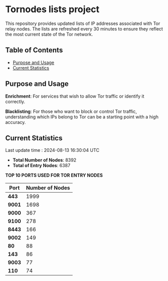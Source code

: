 # Tornodes lists project

This repository provides updated lists of IP addresses associated with Tor relay nodes. The lists are refreshed every 30 minutes to ensure they reflect the most current state of the Tor network.

## Table of Contents

- [Purpose and Usage](#purpose-and-usage)
- [Current Statistics](#current-statistics)


## Purpose and Usage

**Enrichment**: For services that wish to allow Tor traffic or identify it correctly.

**Blacklisting**: For those who want to block or control Tor traffic, understanding which IPs belong to Tor can be a starting point with a high accuracy.

## Current Statistics

Last update time : 2024-08-13 16:30:04 UTC

- **Total Number of Nodes**: 8392
- **Total of Entry Nodes**: 6387

**TOP 10 PORTS USED FOR TOR ENTRY NODES**

| **Port** | **Number of Nodes** |
|------|-----------------|
| **443**   | 1999  |
| **9001**   | 1698  |
| **9000**   | 367  |
| **9100**   | 278  |
| **8443**   | 166  |
| **9002**   | 149  |
| **80**   | 88  |
| **143**   | 86  |
| **9003**   | 77  |
| **110**   | 74  |


